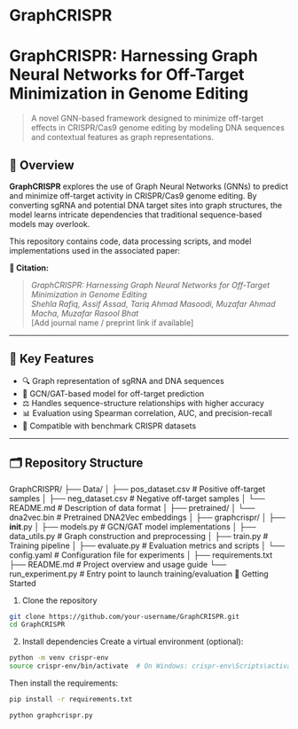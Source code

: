 # GraphCRISPR
# GraphCRISPR: Harnessing Graph Neural Networks for Off-Target Minimization in Genome Editing

> A novel GNN-based framework designed to minimize off-target effects in CRISPR/Cas9 genome editing by modeling DNA sequences and contextual features as graph representations.

## 📄 Overview

**GraphCRISPR** explores the use of Graph Neural Networks (GNNs) to predict and minimize off-target activity in CRISPR/Cas9 genome editing. By converting sgRNA and potential DNA target sites into graph structures, the model learns intricate dependencies that traditional sequence-based models may overlook.

This repository contains code, data processing scripts, and model implementations used in the associated paper:

**📘 Citation:**  
> _GraphCRISPR: Harnessing Graph Neural Networks for Off-Target Minimization in Genome Editing_  
> _Shehla Rafiq, Assif Assad, Tariq Ahmad Masoodi, Muzafar Ahmad Macha, Muzafar Rasool Bhat_  
> [Add journal name / preprint link if available]

---

## 🧬 Key Features

- 🔍 Graph representation of sgRNA and DNA sequences
- 🧠 GCN/GAT-based model for off-target prediction
- ⚖️ Handles sequence-structure relationships with higher accuracy
- 📊 Evaluation using Spearman correlation, AUC, and precision-recall
- 💾 Compatible with benchmark CRISPR datasets

---

## 🗂️ Repository Structure

GraphCRISPR/
├── Data/
│   ├── pos_dataset.csv         # Positive off-target samples
│   ├── neg_dataset.csv         # Negative off-target samples
│   └── README.md               # Description of data format
│
├── pretrained/
│   └── dna2vec.bin             # Pretrained DNA2Vec embeddings
│
├── graphcrispr/
│   ├── __init__.py
│   ├── models.py               # GCN/GAT model implementations
│   ├── data_utils.py           # Graph construction and preprocessing
│   ├── train.py                # Training pipeline
│   ├── evaluate.py             # Evaluation metrics and scripts
│   └── config.yaml             # Configuration file for experiments
│
├── requirements.txt
├── README.md                   # Project overview and usage guide
└── run_experiment.py           # Entry point to launch training/evaluation
🚀 Getting Started
1. Clone the repository
```sh
git clone https://github.com/your-username/GraphCRISPR.git
cd GraphCRISPR
```
2. Install dependencies
Create a virtual environment (optional):
```sh
python -m venv crispr-env
source crispr-env/bin/activate  # On Windows: crispr-env\Scripts\activate
```
Then install the requirements:
```sh
pip install -r requirements.txt
```
```sh
python graphcrispr.py 
```
